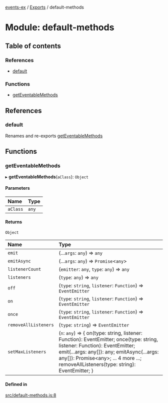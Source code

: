 [events-ex](../README.md) / [Exports](../modules.md) / default-methods

# Module: default-methods

## Table of contents

### References

- [default](default_methods.md#default)

### Functions

- [getEventableMethods](default_methods.md#geteventablemethods)

## References

### default

Renames and re-exports [getEventableMethods](default_methods.md#geteventablemethods)

## Functions

### getEventableMethods

▸ **getEventableMethods**(`aClass`): `Object`

#### Parameters

| Name | Type |
| :------ | :------ |
| `aClass` | `any` |

#### Returns

`Object`

| Name | Type |
| :------ | :------ |
| `emit` | (...`args`: `any`) => `any` |
| `emitAsync` | (...`args`: `any`) => `Promise`<`any`\> |
| `listenerCount` | (`emitter`: `any`, `type`: `any`) => `any` |
| `listeners` | (`type`: `any`) => `any` |
| `off` | (`type`: `string`, `listener`: `Function`) => `EventEmitter` |
| `on` | (`type`: `string`, `listener`: `Function`) => `EventEmitter` |
| `once` | (`type`: `string`, `listener`: `Function`) => `EventEmitter` |
| `removeAllListeners` | (`type`: `string`) => `EventEmitter` |
| `setMaxListeners` | (`n`: `any`) => { on(type: string, listener: Function): EventEmitter; once(type: string, listener: Function): EventEmitter; emit(...args: any[]): any; emitAsync(...args: any[]): Promise<any\>; ... 4 more ...; removeAllListeners(type: string): EventEmitter; } |

#### Defined in

[src/default-methods.js:8](https://github.com/snowyu/events-ex.js/blob/892d26d/src/default-methods.js#L8)
